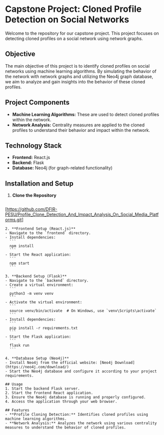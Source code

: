 # Capstone Project: Cloned Profile Detection on Social Networks

Welcome to the repository for our capstone project. This project focuses on detecting cloned profiles on a social network using network graphs. 

## Objective
The main objective of this project is to identify cloned profiles on social networks using machine learning algorithms. By simulating the behavior of the network with network graphs and utilizing the Neo4j graph database, we aim to analyze and gain insights into the behavior of these cloned profiles.

## Project Components
- **Machine Learning Algorithms:** These are used to detect cloned profiles within the network.
- **Network Analysis:** Centrality measures are applied to the cloned profiles to understand their behavior and impact within the network.

## Technology Stack
- **Frontend:** React.js
- **Backend:** Flask
- **Database:** Neo4j (for graph-related functionality)

## Installation and Setup
1. **Clone the Repository**
   ```
  [https://github.com/DFIR-PESU/Profile_Clone_Detection_And_Impact_Analysis_On_Social_Media_Platforms.git]
   ```
2. **Frontend Setup (React.js)**
   - Navigate to the `frontend` directory.
   - Install dependencies:
     ```
     npm install
     ```
   - Start the React application:
     ```
     npm start
     ```

3. **Backend Setup (Flask)**
   - Navigate to the `backend` directory.
   - Create a virtual environment:
     ```
     python3 -m venv venv
     ```
   - Activate the virtual environment:
     ```
     source venv/bin/activate  # On Windows, use `venv\Scripts\activate`
     ```
   - Install dependencies:
     ```
     pip install -r requirements.txt
     ```
   - Start the Flask application:
     ```
     flask run
     ```

4. **Database Setup (Neo4j)**
   - Install Neo4j from the official website: [Neo4j Download](https://neo4j.com/download/)
   - Start the Neo4j database and configure it according to your project requirements.

## Usage
1. Start the backend Flask server.
2. Start the frontend React application.
3. Ensure the Neo4j database is running and properly configured.
4. Access the application through your web browser.

## Features
- **Profile Cloning Detection:** Identifies cloned profiles using machine learning algorithms.
- **Network Analysis:** Analyzes the network using various centrality measures to understand the behavior of cloned profiles.

